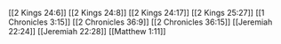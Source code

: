[[2 Kings 24:6]]
[[2 Kings 24:8]]
[[2 Kings 24:17]]
[[2 Kings 25:27]]
[[1 Chronicles 3:15]]
[[2 Chronicles 36:9]]
[[2 Chronicles 36:15]]
[[Jeremiah 22:24]]
[[Jeremiah 22:28]]
[[Matthew 1:11]]
